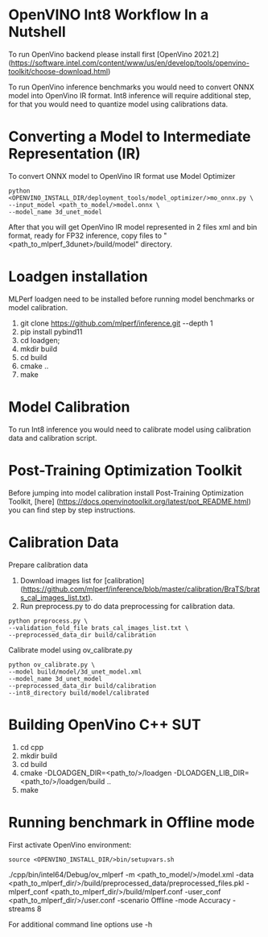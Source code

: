 #  OpenVINO Int8 Workflow In a Nutshell

To run OpenVino backend please install first [OpenVino 2021.2] (https://software.intel.com/content/www/us/en/develop/tools/openvino-toolkit/choose-download.html)

To run OpenVino inference benchmarks you would need to convert ONNX model into OpenVino IR format. Int8 inference will require additional step, for that you would need to quantize model using calibrations data.


# Converting a Model to Intermediate Representation (IR)

To convert ONNX model to OpenVino IR format use Model Optimizer

```
python <OPENVINO_INSTALL_DIR/deployment_tools/model_optimizer/>mo_onnx.py \
--input_model <path_to_model/>model.onnx \
--model_name 3d_unet_model
```

After that you will get OpenVino IR model represented in 2 files xml and bin format, ready for FP32 inference, copy files to "<path_to_mlperf_3dunet>/build/model" directory.

# Loadgen installation

MLPerf loadgen need to be installed before running model benchmarks or model calibration.

1. git clone https://github.com/mlperf/inference.git --depth 1
2. pip install pybind11
3. cd loadgen; 
4. mkdir build
5. cd build
6. cmake ..
7. make

# Model Calibration

To run Int8 inference you would need to calibrate model using calibration data and calibration script.

# Post-Training Optimization Toolkit

Before jumping into model calibration install Post-Training Optimization Toolkit, [here] (https://docs.openvinotoolkit.org/latest/pot_README.html) you can find step by step instructions.

# Calibration Data

Prepare calibration data

1. Download images list for [calibration] (https://github.com/mlperf/inference/blob/master/calibration/BraTS/brats_cal_images_list.txt).
2. Run preprocess.py to do data preprocessing for calibration data.

```
python preprocess.py \
--validation_fold_file brats_cal_images_list.txt \
--preprocessed_data_dir build/calibration
```

Calibrate model using ov_calibrate.py

```
python ov_calibrate.py \
--model build/model/3d_unet_model.xml
--model_name 3d_unet_model
--preprocessed_data_dir build/calibration
--int8_directory build/model/calibrated
```

# Building OpenVino C++ SUT

1. cd cpp
2. mkdir build
3. cd build
4. cmake -DLOADGEN_DIR=<path_to/>/loadgen -DLOADGEN_LIB_DIR=<path_to/>/loadgen/build  ..
5. make


# Running benchmark in Offline mode

First activate OpenVino environment:

```
source <OPENVINO_INSTALL_DIR/>bin/setupvars.sh
```

./cpp/bin/intel64/Debug/ov_mlperf -m <path_to_model/>/model.xml -data <path_to_mlperf_dir/>/build/preprocessed_data/preprocessed_files.pkl -mlperf_conf <path_to_mlperf_dir/>/build/mlperf.conf -user_conf <path_to_mlperf_dir/>/user.conf -scenario Offline -mode Accuracy -streams 8

For additional command line options use -h